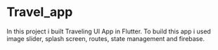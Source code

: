 # Travel_app
 In this project i built Traveling UI App in Flutter. To build this app i used image slider, splash screen, routes, state management and firebase.
